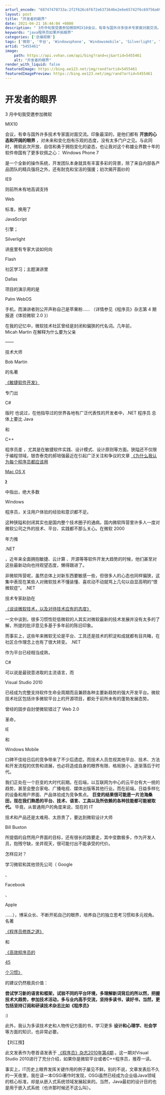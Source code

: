 ```yaml
---
arturl_encode: "68747470733a:2f2f626c6f672e6373646e2e6e65742f6c69756a69616e6743:452f61727469636c652f64657461696c732f35343535343631"
layout: post
title: "开发者的眼界"
date: 2021-04-21 16:44:04 +0800
description: " 3月中旬我受邀参加微软MIX10会议，有幸与国外许多技术专家面对面交流。印象最深的，是他们都有开放"
keywords: "java程序员如果开拓眼界"
categories: ['总编观察']
tags: ['微软', '平台', 'Windowsphone', 'Windowsmobile', 'Silverlight', 'Osgi']
artid: "5455461"
image:
    path: https://api.vvhan.com/api/bing?rand=sj&artid=5455461
    alt: "开发者的眼界"
render_with_liquid: false
featuredImage: https://bing.ee123.net/img/rand?artid=5455461
featuredImagePreview: https://bing.ee123.net/img/rand?artid=5455461
---
```


# 开发者的眼界

3
月中旬我受邀参加微软

MIX10

会议，有幸与国外许多技术专家面对面交流。印象最深的，是他们都有
**开放的心态和开阔的眼界**
，对未来和变化抱有乐观的态度，没有太多门户之见。与此同时，微软此次开放、自信和勇于拥抱变化的姿态，也让我对这个称雄业界数十年的软件帝国有了更多钦佩之心：
Windows Phone 7

是一个全新的操作系统，开发团队本身就具有丰富多彩的背景，除了来自内部各产品团队的精兵强将之外，还有耐克和宝洁的强援；初次揭开面纱的

IE9

则前所未有地高调支持

Web

标准，换用了

JavaScript

引擎；

Silverlight

讲座里有专家大谈如何向

Flash

社区学习；主题演讲里

Dallas

项目的演示用的是

Palm WebOS

手机，而演讲者则公开声称自己是苹果粉……
（详情参见《程序员》杂志第
4
期报道《体验微软
2.0
》）

在我的记忆中，微软技术社区曾经是封闭和偏狭的代名词。几年前，Micah Martin
在解释为什么要为父亲

——

技术大师

Bob Martin

的名著

[《敏捷软件开发》](http://www.china-pub.com/37189)

专门出

C#

版时
也说过，在他指导过的世界各地有广泛代表性的开发者中，.NET
程序员
总体上要比
Java

和

C++

程序员差
，尤其是在敏捷软件实践、设计模式、设计原则等方面。狭隘还不仅限于编程领域，银杏泰克的郝培强最近在引起广泛关注和争议的文章
[《为什么我认为每个程序员都应该用](http://tiny4.org/blog/2010/02/why-programmers-should-use-mac-os-x/)

[Mac OS X](http://tiny4.org/blog/2010/02/why-programmers-should-use-mac-os-x/)

[》](http://tiny4.org/blog/2010/02/why-programmers-should-use-mac-os-x/)

中指出，绝大多数

Windows

程序员，关注用户体验的经验和意识都不足。

这种狭隘和封闭其实也是国内整个技术圈子的通病。国内微软阵营里许多人一度对微软公司之外的技术、平台、实践都不那么关心。在微软
2000

年力推

.NET

，近年来全面拥抱敏捷、云计算
、开源等等软件开发大趋势的时候，他们甚至对这些最新动向也持观望态度，懒得跟进了。

非微软阵营呢，虽然总体上对新东西要敏感一些，但很多人的心态也同样偏狭，这集中表现在某些人对微软技术不懂装懂、喜欢动不动就骂上几句以自显高明的“恨微软症”。
.NET

技术专家赵劼在

[《谈谈微软技术，以及对待技术应有的态度》](http://blog.csdn.net/jeffreyzhao/archive/2010/03/05/5348090.aspx)

一文中谈到，很多习惯性贬低微软的人其实对微软最新的技术发展并没有太多的了解，所提的批评意见多基于多年前的陈旧印象。

而事实上，这些年来微软无论是平台、工具还是技术的积淀和成就都有目共睹，在社区合作理念上也有了很大转变。
.NET

作为平台已经相当成熟，

C#

可以说是最锐意进取的主流语言，而

Visual Studio 2010

已经成为完整支持软件生命全周期而且兼顾各种主要新趋势的强大开发平台。微软技术社区包括许多微软平台上的开源项目，都处于前所未有的蓬勃发展态势。

曾经的固步自封使微软错过了
Web 2.0

革命，

IE

和

Windows Mobile

口碑不佳给日后的竞争带来了不少后遗症。而技术人员忽视其他平台、技术、方法和开发流程的优势和进展，也必将造成自身的眼界有限、格局狭小，逐渐落后于时代。

我们正处在一个巨变的大时代前期。在后端，以互联网为中心的云平台有大一统的趋势，甚至会整合家电、广播电视、媒体出版等其他行业。而在前端，日益多样化的设备和用户界面、产品体验成为竞争焦点。
**巨变的结果很可能是一片沧海桑田，现在我们熟悉的平台、技术、语言、工具以及所依赖的各种技能都可能被取代。**
毕竟，从普通用户的角度来说，现在的
IT

技术和产品还是太难用、太昂贵了，要达到微软设计大师

Bill Buxton

所提倡的自然用户界面的目标，还有很长的路要走，其中变数极多，作为开发人员，抱残守缺，坐井观天，很可能付出不能承受的代价。

怎样应对？

学习微软和其他领先公司（
Google

、

Facebook

、

Apple

……），博采众长、不断开拓自己的眼界，培养自己的独立思考习惯和多元视角。名著

[《程序员修炼之道》](http://www.china-pub.com/47975)

和

[《高效程序员的](http://www.china-pub.com/196313)

[45](http://www.china-pub.com/196313)

[个习惯》](http://www.china-pub.com/196313)

的建议仍然极具价值：

**尝试学习新的语言和框架，试验不同的平台环境，多理解新词背后的所以然，把握技术大趋势，参加技术活动，多与业内高手交流，坚持多读书，读好书，当然，更包括坚持订阅和研读技术杂志比如《程序员》**

:)

此外，我认为多读技术史和人物传记方面的书，学习更多
**设计和心理学、社会学**
等方面的知识，也非常必要。

【刘江按】

此文发表作为卷首语发表于
[《程序员》杂志2010年第4期](http://www.programmer.com.cn/2405/)
。这一期对Visual Studio 2010进行了充分介绍，如果你是微软平台或者C++程序员，推荐一读。

事实上，IT历史上眼界发挥关键作用的例子屡见不鲜。别的不说，文章发表后不久的一天夜里，我在读一本OSGi著作时发现，OSGi虽然已经成为企业级Java领域的核心标准，却是从嵌入式系统领域发展起来的。当然，Java最初的设计目的也是用于嵌入式系统（也许那时候还不这么叫）。